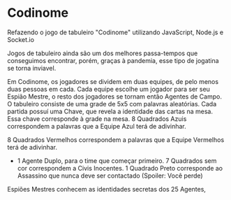 # Codinome
Refazendo o jogo de tabuleiro "Codinome" utilizando JavaScript, Node.js e Socket.io

Jogos de tabuleiro ainda são um dos melhores passa-tempos que conseguimos encontrar, porém, graças à pandemia, esse tipo de jogatina se torna inviavel.

Em Codinome, os jogadores se dividem em duas equipes, de pelo menos duas pessoas em cada. Cada equipe escolhe um jogador para ser seu Espião Mestre, o resto dos jogadores se tornam então Agentes de Campo.
O tabuleiro consiste de uma grade de 5x5 com palavras aleatórias.
Cada partida possuí uma Chave, que revela a identidade das cartas na mesa. Essa chave corresponde à grade na mesa. 
  8 Quadrados Azuis correspondem a palavras que a Equipe Azul terá de adivinhar.
  
  8 Quadrados Vermelhos correspondem a palavras que a Equipe Vermelhos terá de adivinhar.
  + 1 Agente Duplo, para o time que começar primeiro.
  7 Quadrados sem cor correspondem a Civis Inocentes.
  1 Quadrado Preto corresponde ao Assassino que nunca deve ser contactado (Spoiler: Você perde)
  
Espiões Mestres conhecem as identidades secretas dos 25 Agentes, 

